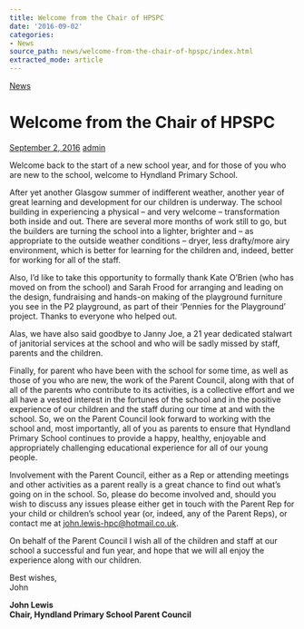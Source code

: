 ```yaml
---
title: Welcome from the Chair of HPSPC
date: '2016-09-02'
categories:
- News
source_path: news/welcome-from-the-chair-of-hpspc/index.html
extracted_mode: article
---
```

[News](category/news/)

# Welcome from the Chair of HPSPC

[September 2, 2016](news/welcome-from-the-chair-of-hpspc/) [admin](author/admin/)

Welcome back to the start of a new school year, and for those of you who are new to the school, welcome to Hyndland Primary School.

After yet another Glasgow summer of indifferent weather, another year of great learning and development for our children is underway. The school building in experiencing a physical – and very welcome – transformation both inside and out. There are several more months of work still to go, but the builders are turning the school into a lighter, brighter and – as appropriate to the outside weather conditions – dryer, less drafty/more airy environment, which is better for learning for the children and, indeed, better for working for all of the staff.

Also, I’d like to take this opportunity to formally thank Kate O’Brien (who has moved on from the school) and Sarah Frood for arranging and leading on the design, fundraising and hands-on making of the playground furniture you see in the P2 playground, as part of their ‘Pennies for the Playground’ project. Thanks to everyone who helped out.

Alas, we have also said goodbye to Janny Joe, a 21 year dedicated stalwart of janitorial services at the school and who will be sadly missed by staff, parents and the children.

Finally, for parent who have been with the school for some time, as well as those of you who are new, the work of the Parent Council, along with that of all of the parents who contribute to its activities, is a collective effort and we all have a vested interest in the fortunes of the school and in the positive experience of our children and the staff during our time at and with the school. So, we on the Parent Council look forward to working with the school and, most importantly, all of you as parents to ensure that Hyndland Primary School continues to provide a happy, healthy, enjoyable and appropriately challenging educational experience for all of our young people.

Involvement with the Parent Council, either as a Rep or attending meetings and other activities as a parent really is a great chance to find out what’s going on in the school. So, please do become involved and, should you wish to discuss any issues please either get in touch with the Parent Rep for your child or children’s school year (or, indeed, any of the Parent Reps), or contact me at [john.lewis-hpc@hotmail.co.uk](mailto:john.lewis-hpc@hotmail.co.uk).

On behalf of the Parent Council I wish all of the children and staff at our school a successful and fun year, and hope that we will all enjoy the experience along with our children.

Best wishes,  
John

**John Lewis**  
**Chair, Hyndland Primary School Parent Council**

